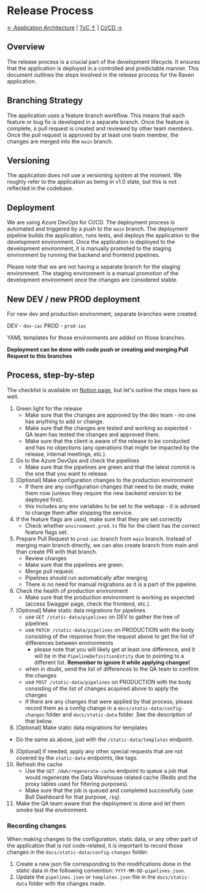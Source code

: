Release Process
==========

[← Application Architecture](ApplicationArchitecture.md) | [ToC ↑](../README.md) | [CI/CD →](CiCd.md)

## Overview

The release process is a crucial part of the development lifecycle. It ensures that the application is deployed in a controlled and predictable manner. This document outlines the steps involved in the release process for the Raven application.

## Branching Strategy

The application uses a feature branch workflow. This means that each feature or bug fix is developed in a separate branch. Once the feature is complete, a pull request is created and reviewed by other team members. Once the pull request is approved by at least one team member, the changes are merged into the `main` branch.

## Versioning

The application does not use a versioning system at the moment. We roughly refer to the application as being in v1.0 state, but this is not reflected in the codebase.

## Deployment

We are using Azure DevOps for CI/CD. The deployment process is automated and triggered by a push to the `main` branch. The deployment pipeline builds the application, runs tests, and deploys the application to the development environment. Once the application is deployed to the development environment, it is manually promoted to the staging environment by running the backend and frontend pipelines.

Please note that we are not having a separate branch for the staging environment. The staging environment is a manual promotion of the development environment once the changes are considered stable.

## New DEV / new PROD deployment

For new dev and production environment, separate branches were created.

DEV - `dev-iac`
PROD - `prod-iac`

YAML templates for those environments are added on those branches.

**Deployment can be done with code push or creating and merging Pull Request to this branches**

## Process, step-by-step

The checklist is available on [Notion page](https://www.notion.so/curvestone/Checklist-for-Staging-updates-4ed637add51d4c6cbc3b86dcaa35758c?pvs=4), but let's outline the steps here as well.

1. Green light for the release
    * Make sure that the changes are approved by the dev team - no one has anything to add or change.
    * Make sure that the changes are tested and working as expected - QA team has tested the changes and approved them.
    * Make sure that the client is aware of the release to be conducted and has no objections (any operations that might be impacted by the release, internal meetings, etc.).
2. Go to the Azure DevOps and check the pipelines
    * Make sure that the pipelines are green and that the latest commit is the one that you want to release.
3. [Optional] Make configuration changes to the production environment
    * If there are any configuration changes that need to be made, make them now (unless they require the new backend version to be deployed first).
    * this includes any env variables to be set to the webapp - it is advised to change them after stopping the service.
4. If the feature flags are used, make sure that they are set correctly
    * Check whether `environment.prod.ts` file for the client has the correct feature flags set.
5. Prepare Pull Request to `prod-iac` branch from `main` branch. Instead of merging main branch directly, we can also create branch from main and than create PR with that branch.
    * Review changes
    * Make sure that the pipelines are green.
    * Merge pull request.
    * Pipelines should run automatically after merging
    * There is no need for manual migrations as it is a part of the pipeline.
6. Check the health of production environment
    * Make sure that the production environment is working as expected (access Swagger page, check the frontend, etc.).
7. [Optional] Make static data migrations for pipelines
   * use `GET /static-data/pipelines` on DEV to gather the tree of pipelines
   * use `PATCH /static-data/pipelines` on PRODUCTION with the body consisting of the response from the request above to get the list of differences between environments
     * please note that you will likely get at least one difference, and it will be in the `PipelineDefinitionEntity` due to pointing to a different list. **Remember to ignore it while applying changes!**
   * when in doubt, send the list of differences to the QA team to confirm the changes
   * use `POST /static-data/pipelines` on PRODUCTION with the body consisting of the list of changes acquired above to apply the changes
   * if there are any changes that were applied by that process, please record them as a config change in a `docs/static-data/config-changes` folder and `docs/static-data` folder. See the description of that below.
8. [Optional] Make static data migrations for templates
  * Do the same as above, just with the `/static-data/templates` endpoint.
9. [Optional] If needed, apply any other special requests that are not covered by the `static-data` endpoints, like tags.
10. Refresh the cache
    * Use the `GET /dwh/regenerate-cache` endpoint to queue a job that would regenerate the Data Warehouse related cache (Redis and the proxy tables used for filtering purposes).
    * Make sure that the job is queued and completed successfully (use Bull Dashboard for that purpose, `/bg`).
11. Make the QA team aware that the deployment is done and let them smoke test the environment.

### Recording changes

When making changes to the configuration, static data, or any other part of the application that is not code-related, it is important to record those changes in the `docs/static-data/config-changes` folder.

1. Create a new json file corresponding to the modifications done in the static data in the following convention: `YYYY-MM-DD-pipelines.json`.
2. Update the `pipelines.json` or `templates.json` file in the `docs/static-data` folder with the changes made.
